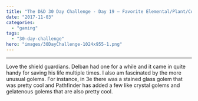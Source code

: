 ```yaml
---
title: "The D&D 30 Day Challenge - Day 19 – Favorite Elemental/Plant/Construct"
date: "2017-11-03"
categories: 
  - "gaming"
tags: 
  - "30-day-challenge"
hero: "images/30DayChallenge-1024x955-1.png"
---
```


* * *

Love the shield guardians. Delban had one for a while and it came in quite handy for saving his life multiple times. I also am fascinated by the more unusual golems. For instance, in 3e there was a stained glass golem that was pretty cool and Pathfinder has added a few like crystal golems and gelatenous golems that are also pretty cool.
